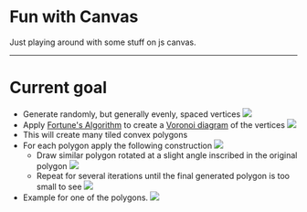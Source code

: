 # Fun with Canvas
Just playing around with some stuff on js canvas.

***

# Current goal
- Generate randomly, but generally evenly, spaced vertices
![](http://imgur.com/pKbhc93.jpg)
- Apply [Fortune's Algorithm](https://en.wikipedia.org/wiki/Fortune%27s_algorithm) to create a [Voronoi diagram](https://en.wikipedia.org/wiki/Voronoi_diagram) of the vertices
![](http://imgur.com/1Usy33c.jpg)
- This will create many tiled convex polygons
- For each polygon apply the following construction
    ![](http://imgur.com/NJZ7iIb.jpg)
    - Draw similar polygon rotated at a slight angle inscribed in the original polygon
    ![](http://imgur.com/2VojYGT.jpg)
    - Repeat for several iterations until the final generated polygon is too small to see
    ![](http://imgur.com/GoSdmZH.jpg)
- Example for one of the polygons.
![](http://imgur.com/I2rb5g3.jpg)
